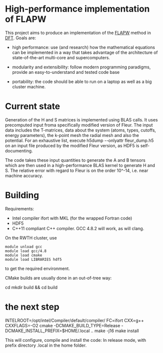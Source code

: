 # High-performance implementation of FLAPW

This project aims to produce an implementation of 
the [FLAPW][] method in [DFT][]. Goals are:

* high performance: use (and research) how the mathematical equations
    can be implemented in a way that takes advantage of the architecture of 
    state-of-the-art multi-core and supercomputers.

* modularity and extensibility: follow modern programming paradigms,
    provide an easy-to-understand and tested code base

* portability: the code should be able to run on a laptop as well as a big cluster
    machine. 


[FLAPW]: http://webarchiv.fz-juelich.de/nic-series//volume31/bluegel.pdf 
    "Full-potential linearized augmented plane wave"
[DFT]: http://en.wikipedia.org/wiki/Density_functional_theory
    "Density functional theory"


# Current state

Generation of the H and S matrices is implemented using BLAS calls.  It uses
precomputed input froma specifically modified version of Fleur. The input data
includes the T-matrices, data about the system (atoms, types, cutoffs, energy
parameters), the k-point mesh the radial mesh and also the potential. 
For an exhaustive list, execute
    h5dump --onlyattr fleur_dump.h5 
on an input file produced by the modified Fleur version, as HDF5 is self-documenting.

The code takes these input quantities to generate the A and B tensors which are
then used in a high-performance BLAS kernel to generate H and S.
The relative error with regard to Fleur is on the order 10^-14, i.e. near machine accuracy.

# Building 

Requirements: 

 * Intel compiler ifort with MKL (for the wrapped Fortran code)
 * HDF5
 * C++11 compliant C++ compiler. GCC 4.8.2 will work, as will clang.
 
On the RWTH cluster, use

    module unload gcc
    module load gcc/4.8
    module load cmake
    module load LIBRARIES hdf5

to get the required environment.

CMake builds are usually done in an out-of-tree way: 

 cd <root directory of this repo>
 mkdir build && cd build
 # the next step 
 INTELROOT=/opt/intel/Compiler/default/compiler/ FC=ifort CXX=g++ CXXFLAGS=-O2 cmake -DCMAKE_BUILD_TYPE=Release -DCMAKE_INSTALL_PREFIX=$HOME/.local ..
 make -j16
 make install

This will configure, compile and install the code: In release mode, with prefix directory .local 
in the home folder.
